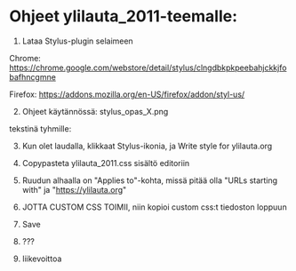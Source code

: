 # Ohjeet ylilauta_2011-teemalle:

1. Lataa Stylus-plugin selaimeen

Chrome: https://chrome.google.com/webstore/detail/stylus/clngdbkpkpeebahjckkjfobafhncgmne

Firefox: https://addons.mozilla.org/en-US/firefox/addon/styl-us/

2. Ohjeet käytännössä: stylus_opas_X.png

tekstinä tyhmille:

3. Kun olet laudalla, klikkaat Stylus-ikonia, ja Write style for ylilauta.org

4. Copypasteta ylilauta_2011.css sisältö editoriin

5. Ruudun alhaalla on "Applies to"-kohta, missä pitää olla "URLs starting with" ja "https://ylilauta.org"

6. JOTTA CUSTOM CSS TOIMII, niin kopioi custom css:t tiedoston loppuun

7. Save

8. ???

9. liikevoittoa
